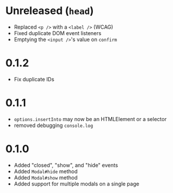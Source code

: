 # Unreleased (`head`)

- Replaced `<p />` with a `<label />` (WCAG)
- Fixed duplicate DOM event listeners
- Emptying the `<input />`'s value on `confirm`

# 0.1.2

- Fix duplicate IDs 

# 0.1.1

- `options.insertInto` may now be an HTMLElement or a selector
- removed debugging `console.log`

# 0.1.0

- Added "closed", "show", and "hide" events
- Added `Modal#hide` method
- Added `Modal#show` method
- Added support for multiple modals on a single page